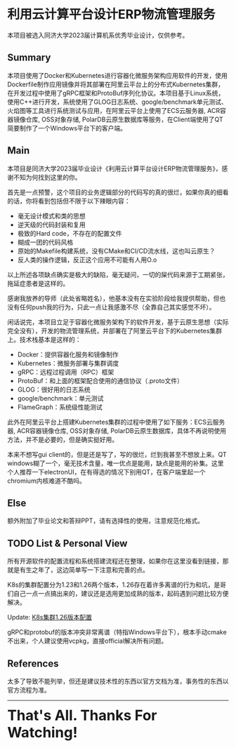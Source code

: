 
# 利用云计算平台设计ERP物流管理服务
本项目被选入同济大学2023届计算机系优秀毕业设计，仅供参考。

## Summary  
本项目使用了Docker和Kubernetes进行容器化微服务架构应用软件的开发，使用Dockerfile制作应用镜像并将其部署在阿里云平台上的分布式Kubernetes集群，在开发过程中使用了gRPC框架和ProtoBuf序列化协议。本项目基于Linux系统，使用C++进行开发，系统使用了GLOG日志系统、google/benchmark单元测试、火焰图等工具进行系统测试与应用，在阿里云平台上使用了ECS云服务器, ACR容器镜像仓库, OSS对象存储, PolarDB云原生数据库等服务，在Client端使用了QT简要制作了一个Windows平台下的客户端。


## Main
本项目是同济大学2023届毕业设计《利用云计算平台设计ERP物流管理服务》，感谢不知为何找到这里的你。

首先是一点预警，这个项目的业务逻辑部分的代码写的真的很烂，如果你真的细看的话，你将看到包括但不限于以下辣眼内容：

- 毫无设计模式和类的思想
- 逆天级的代码封装和复用
- 极致的Hard code，不存在的配置文件
- 糊成一团的代码风格
- 原始的Makefile构建系统，没有CMake和CI/CD流水线，这也叫云原生？
- 反人类的操作逻辑，反正这个应用不可能有人用O.o

以上所述各项缺点确实是极大的缺陷，毫无疑问，一切的屎代码来源于工期紧张，拖延症患者是这样的。

感谢我放养的导师（此处省略姓名），他基本没有在实验阶段给我提供帮助，但也没有任何push我的行为，只此一点让我感激不尽（全靠自己其实感觉不坏）。

闲话说完，本项目立足于容器化微服务架构下的软件开发，基于云原生思想（实际完全没有），开发的物流管理系统，并部署在了阿里云平台下的Kubernetes集群上。技术栈基本是这样的：

- Docker：提供容器化服务和镜像制作
- Kubernetes：微服务部署与集群调度
- gRPC：远程过程调用（RPC）框架
- ProtoBuf：和上面的框架配合使用的通信协议（.proto文件）
- GLOG：很好用的日志系统
- google/benchmark：单元测试
- FlameGraph：系统级性能测试

此外在阿里云平台上搭建Kubernetes集群的过程中使用了如下服务：ECS云服务器, ACR容器镜像仓库, OSS对象存储, PolarDB云原生数据库，具体不再说明使用方法，并不是必要的，但是确实挺好用。

本来不想写gui client的，但是还是写了，写的很烂，烂到我甚至不想放上来。QT windows糊了一个，毫无技术含量，唯一优点是能用，缺点是能用的补集。这里个人推荐一下electronUI，在有得选的情况下别用QT，在客户端里起一个chromium内核难道不酷吗。

## Else
额外附加了毕业论文和答辩PPT，请有选择性的使用，注意规范化格式。

## TODO List & Personal View
所有开源软件的配置流程和系统搭建流程还在整理，如果你在这里没看到链接，那就是有生之年了，这边简单写一下注意和完善的点。

K8s的集群配置分为1.23和1.26两个版本，1.26存在着许多离谱的行为和坑，是哥们自己一点一点搞出来的，建议还是选用更加成熟的版本，起码遇到问题比较方便解决。

Update: [K8s集群1.26版本配置](https://www.cnblogs.com/kazusarua/p/17776375.html)

gRPC和protobuf的版本冲突非常离谱（特指Windows平台下），根本手动cmake不出来，个人建议使用vcpkg，直接official解决所有问题。

## References
太多了导致不能列举，但还是建议技术性的东西以官方文档为准，事务性的东西以官方流程为准。

---

<font size=6>**That's All. Thanks For Watching!**</font>
